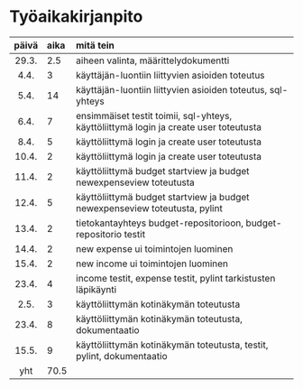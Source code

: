 # Työaikakirjanpito

| päivä | aika | mitä tein  |
| :----:|:-----| :-----|
| 29.3. | 2.5    | aiheen valinta, määrittelydokumentti |
| 4.4. | 3    | käyttäjän-luontiin liittyvien asioiden toteutus |
| 5.4. | 14    | käyttäjän-luontiin liittyvien asioiden toteutus, sql-yhteys |
| 6.4. | 7    | ensimmäiset testit toimii, sql-yhteys, käyttöliittymä login ja create user toteutusta |
| 8.4. | 5    | käyttöliittymä login ja create user toteutusta |
| 10.4. | 2    | käyttöliittymä login ja create user toteutusta |
| 11.4. | 2    | käyttöliittymä budget startview ja budget newexpenseview toteutusta |
| 12.4. | 5    | käyttöliittymä budget startview ja budget newexpenseview toteutusta, pylint |
| 13.4. | 2    | tietokantayhteys budget-repositorioon, budget-repositorio testit |
| 14.4. | 2    | new expense ui toimintojen luominen |
| 15.4. | 2    | new income ui toimintojen luominen |
| 23.4. | 4    | income testit, expense testit, pylint tarkistusten läpikäynti |
| 2.5. | 3    | käyttöliittymän kotinäkymän toteutusta |
| 23.4. | 8    | käyttöliittymän kotinäkymän toteutusta, dokumentaatio|
| 15.5. | 9    | käyttöliittymän kotinäkymän toteutusta, testit, pylint, dokumentaatio|
| yht   | 70.5   |  
